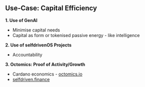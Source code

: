 ## Use-Case: Capital Efficiency

**1. Use of GenAI**
- Minimise capital needs
- Capital as form or tokenised passive energy - like intelligence

**2. Use of selfdrivenOS Projects**
- Accountability

**3. Octomics: Proof of Activity/Growth**
- Cardano economics - [octomics.io](https://octomics.io)
- [selfdriven.finance](https:/selfdriven.finance)
